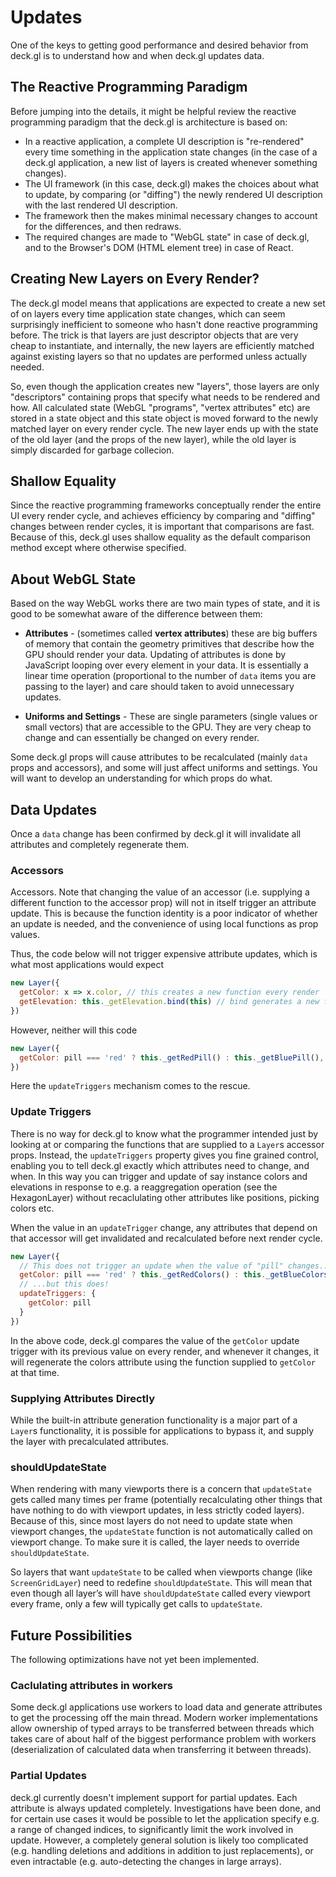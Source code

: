 # Updates

One of the keys to getting good performance and desired behavior from deck.gl is to understand how and when deck.gl updates data.


## The Reactive Programming Paradigm

Before jumping into the details, it might be helpful review the reactive programming paradigm that the deck.gl is architecture is based on:

* In a reactive application, a complete UI description is "re-rendered" every time something in the application state changes (in the case of a deck.gl application, a new list of layers is created whenever something changes).
* The UI framework (in this case, deck.gl) makes the choices about what to update, by comparing (or "diffing") the newly rendered UI description with the last rendered UI description.
* The framework then the makes minimal necessary changes to account for the differences, and then redraws.
* The required changes are made to "WebGL state" in case of deck.gl, and to the Browser's DOM (HTML element tree) in case of React.


## Creating New Layers on Every Render?

The deck.gl model means that applications are expected to create a new set of on layers every time application state changes, which can seem surprisingly inefficient to someone who hasn't done reactive programming before. The trick is that layers are just descriptor objects that are very cheap to instantiate, and internally, the new layers are efficiently matched against existing layers so that no updates are performed unless actually needed.

So, even though the application creates new "layers", those layers are only "descriptors" containing props that specify what needs to be rendered and how. All calculated state (WebGL "programs", "vertex attributes" etc) are stored in a state object and this state object is moved forward to the newly matched layer on every render cycle.  The new layer ends up with the state of the old layer (and the props of the new layer), while the old layer is simply discarded for garbage collecion.


## Shallow Equality

Since the reactive programming frameworks conceptually render the entire UI every render cycle, and achieves efficiency by comparing and "diffing" changes between render cycles, it is important that comparisons are fast. Because of this, deck.gl uses shallow equality as the default comparison method except where otherwise specified.


## About WebGL State

Based on the way WebGL works there are two main types of state, and it is good to be somewhat aware of the difference between them:

* **Attributes** - (sometimes called **vertex attributes**) these are big buffers of memory that contain the geometry primitives that describe how the GPU should render your data. Updating of attributes is done by JavaScript looping over every element in your data. It is essentially a linear time operation (proportional to the number of `data` items you are passing to the layer) and care should taken to avoid unnecessary updates.

* **Uniforms and Settings** - These are single parameters (single values or small vectors) that are accessible to the GPU. They are very cheap to change and can essentially be changed on every render.

Some deck.gl props will cause attributes to be recalculated (mainly `data` props and accessors), and some will just affect uniforms and settings. You will want to develop an understanding for which props do what.


## Data Updates

Once a `data` change has been confirmed by deck.gl it will invalidate all attributes and completely regenerate them.


### Accessors

Accessors. Note that changing the value of an accessor (i.e. supplying a different function to the accessor prop) will not in itself trigger an attribute update. This is because the function identity is a poor indicator of whether an update is needed, and the convenience of using local functions as prop values.

Thus, the code below will not trigger expensive attribute updates, which is what most applications would expect

```js
new Layer({
  getColor: x => x.color, // this creates a new function every render
  getElevation: this._getElevation.bind(this) // bind generates a new function every render
})
```

However, neither will this code

```js
new Layer({
  getColor: pill === 'red' ? this._getRedPill() : this._getBluePill(), // Does not trigger an attribute update!!!
})
```

Here the `updateTriggers` mechanism comes to the rescue.


### Update Triggers

There is no way for deck.gl to know what the programmer intended just by looking at or comparing the functions that are supplied to a `Layer`s accessor props. Instead, the `updateTriggers` property gives you fine grained control, enabling you to tell deck.gl exactly which attributes need to change, and when. In this way you can trigger and update of say instance colors and elevations in response to e.g. a reaggregation operation (see the HexagonLayer) without recaclulating other attributes like positions, picking colors etc.

When the value in an `updateTrigger` change, any attributes that depend on that accessor will get invalidated and recalculated before next render cycle.

```js
new Layer({
  // This does not trigger an update when the value of "pill" changes...
  getColor: pill === 'red' ? this._getRedColors() : this._getBlueColors(),
  // ...but this does!
  updateTriggers: {
  	getColor: pill
  }
})
```

In the above code, deck.gl compares the value of the `getColor` update trigger with its previous value on every render, and whenever it changes, it will regenerate the colors attribute using the function supplied to `getColor` at that time.


### Supplying Attributes Directly

While the built-in attribute generation functionality is a major part of a `Layer`s functionality, it is possible for applications to bypass it, and supply the layer with precalculated attributes.


### shouldUpdateState

When rendering with many viewports there is a concern that `updateState` gets called many times per frame (potentially recalculating other things that have nothing to do with viewport updates, in less strictly coded layers). Because of this, since most layers do not need to update state when viewport changes, the `updateState` function is not automatically called on viewport change. To make sure it is called, the layer needs to override `shouldUpdateState`.

So layers that want `updateState` to be called when viewports change (like `ScreenGridLayer`) need to redefine `shouldUpdateState`. This will mean that even though all layer’s will have `shouldUpdateState` called every viewport every frame, only a few will typically get calls to `updateState`.



## Future Possibilities

The following optimizations have not yet been implemented.


### Caclulating attributes in workers

Some deck.gl applications use workers to load data and generate attributes to get the processing off the main thread. Modern worker implementations allow ownership of typed arrays to be transferred between threads which takes care of about half of the biggest performance problem with workers (deserialization of calculated data when transferring it between threads).


### Partial Updates

deck.gl currently doesn't implement support for partial updates. Each attribute is always updated completely. Investigations have been done, and for certain use cases it would be possible to let the application specify e.g. a range of changed indices, to significantly limit the work involved in update. However, a completely general solution is likely too complicated (e.g. handling deletions and additions in addition to just replacements), or even intractable (e.g. auto-detecting the changes in large arrays).

